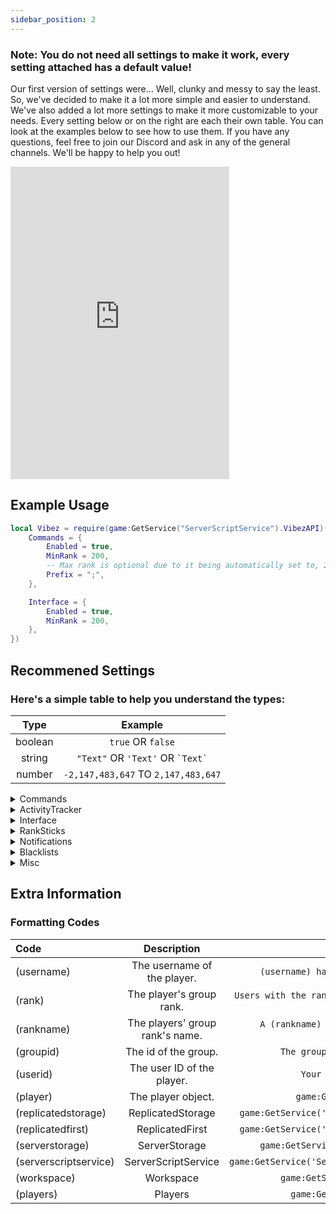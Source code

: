 ```yaml
---
sidebar_position: 2
---
```


<h3>Note: You do not need all settings to make it work, every setting attached has a default value!</h3>

Our first version of settings were... Well, clunky and messy to say the least. So, we've decided to make it a lot more simple and easier to understand. We've also added a lot more settings to make it more customizable to your needs. Every setting below or on the right are each their own table. You can look at the examples below to see how to use them. If you have any questions, feel free to join our Discord and ask in any of the general channels. We'll be happy to help you out!

<iframe src="https://discord.com/widget?id=528920896497516554&theme=dark" width="350" height="500" allowtransparency="true" frameborder="0" sandbox="allow-popups allow-popups-to-escape-sandbox allow-same-origin allow-scripts"></iframe>

## Example Usage

```lua
local Vibez = require(game:GetService("ServerScriptService").VibezAPI)("API KEY", {
    Commands = {
        Enabled = true,
        MinRank = 200,
        -- Max rank is optional due to it being automatically set to, 255.
        Prefix = ";",
    },

    Interface = {
        Enabled = true,
        MinRank = 200,
    },
})
```

## Recommened Settings

<h3>Here's a simple table to help you understand the types:</h3>

|  Type   |               Example                |
| :-----: | :----------------------------------: |
| boolean |          `true` OR `false`           |
| string  | `"Text"` OR `'Text'` OR `` `Text` `` |
| number  | `-2,147,483,647` TO `2,147,483,647`  |

<details>
<summary>Commands</summary>

#### Enabled

Enables chat commands. <br/>
`boolean` <br/>
`false`

#### MinRank

Minimum group rank required. <br/>
`number` <br/>
`255`

#### MaxRank

Maximum group rank required. <br/>
`number` <br/>
`255`

#### Prefix

The prefix to use. <br/>
`string` <br/>
`!`

#### Alias

Creates alias commands for already defined commands. <br/>
`table` <br/>
Example:

```lua
{
    ["Promote"] = "up",
    ["Demote"] = {"de", "down"}
}
```

#### Removed

Removes commands from being used. <br/>
`table` <br/>
Example:

```lua
{
    "Promote"
}
```

</details>

<details>
<summary>ActivityTracker</summary>

#### Enabled

Toggles whether we track the activity of players within your game. <br/>
`boolean` <br/>
`false`

#### MinRank

The minimum rank a staff member needs to be tracked. <br/>
`number` <br/>
`255`

#### MaxRank

The maximum rank a staff member needs to be tracked. <br/>
`number` <br/>
`255`

#### disableWhenInStudio

Toggles whether we stop tracking when in studio play-test. <br/>
`boolean` <br/>
`true`

#### disableWhenAFK

Stops tracking activity when a player goes afk. <br/>
`boolean` <br/>
`false`

#### delayBeforeMarkedAFK

Marks a player as AFK after this delay (along with checks). <br/>
`number` <br/>
`30`

#### kickIfFails

If our activity tracker fails to load for a player, should we kick them? <br/>
`boolean` <br/>
`false`

#### failMessage

If 'kickIfFails' is true, what message would you like to display? <br/>
`string` <br/>
`We were unable to initialize the activity tracker for you. Please rejoin the game.`

</details>

<details>
<summary>Interface</summary>

#### Enabled

Toggles the interface. <br/>
`boolean` <br/>
`false`

#### MinRank

Minimum group rank required. <br/>
`number` <br/>
`255`

#### MaxRank

Maximum group rank required. <br/>
`number` <br/>
`255`

#### useBetaUI ![Beta](https://img.shields.io/badge/BETA-8A2BE2)

Toggles the usage of an interface that's currently in development. <br/>
`boolean` <br/>
`false`

#### nonViewableTabs ![Beta](https://img.shields.io/badge/BETA-8A2BE2)

Anything placed in this array will be immediately disabled from a player's view. <br/>
`table` <br/>
Example:

```lua
{
    "Ranking",
    "Logs"
}
```

#### maxUsersForSelection ![Beta](https://img.shields.io/badge/BETA-8A2BE2)

Maximum users that can be selected on the beta interface. <br/>
`number` <br/>
`5`

#### Suggestions ![Beta](https://img.shields.io/badge/BETA-8A2BE2)

Determines how we handle user suggestions and how they look. <br/>
`table` <br/>

```lua
{
    searchPlayersOutsideServer = false,
    outsideServerTagText = "External",
    outsideServerTagColor = Color3.fromRGB(255, 50, 50),
}
```

#### Activation ![Beta](https://img.shields.io/badge/BETA-8A2BE2)

Changes the behavior of how we handle activation of the new interface. <br/>
`table` <br/>

```lua
{
    Keybind = Enum.KeyCode.RightShift,
    iconButtonPosition = "Center",
    iconButtonImage = "rbxassetid://3610247188",
    iconToolTip = "Vibez UI",
}
```

#### Logs ![Beta](https://img.shields.io/badge/BETA-8A2BE2)

Determines how we handle a player attempting to interact with our server logs. <br/>
`table` <br/>

```lua
{
    Enabled = false,
    MinRank = 255,
}
```

</details>

<details>
<summary>RankSticks</summary>

#### Enabled

Toggles the rank sticks. <br/>
`boolean`
`false`

#### Mode

Determines the behavior the sticks should use. There's currently 2 modes; 'DetectionInFront' (Default) and 'ClickOnPlayer'. DetectionInFront checks for a player who's character is directly in front of you in order for it to work, unlike ClickOnPlayer where the player's character has to be clicked on by your mouse. <br/>
`string` <br/>
`DetectionInFront`

#### Removed

Removes specified rank stick types from being handed to the staff member. <br/>
`array<string>` <br/>

```lua
{}
```

#### MinRank

The minimum rank required to use rank sticks. <br/>
`number` <br/>
`255`

#### MaxRank

The maximum rank required to use rank sticks. <br/>
`number` <br/>
`255`

#### Model

The model/tool to use as the rank sticks. <br/>
[`(Model | Tool)?`](/) <br/>
`nil`

#### Animation

The animation id to use when the stick is activated. <br/>
`table` <br/>

```lua
{
    R6 = 17838471144,
    R15 = 17837716782,
}
```

</details>

<details>
<summary>Notifications</summary>

#### Enabled

Toggles whether notifications show for players. <br/>
`boolean` <br/>
`false`

#### [Font](https://create.roblox.com/docs/reference/engine/datatypes/Font)

The font of the notifications. <br/>
`string` <br/>
`Gotham`

#### FontSize

The font size of the notifications. <br/>
`number` <br/>
`16`

#### keyboardFontSizeMultiplier

Self-explanatory, it multiplies the font size for keyboard players. <br/>
`number` <br/>
`1.25`

#### delayUntilRemoval

How many seconds until the notification disappears. <br/>
`number` <br/>
`20`

#### entranceTweenInfo

Tweening info that determines how notifications will act when they appear on screen. <br/>
`table` <br/>

```lua
{
    Style = "Quint",
    Direction = "InOut",
    timeItTakes = 1,
}
```

#### exitTweenInfo

Tweening info that determines how notifications will act when they leave the screen. <br/>
`table` <br/>

```lua
{
    Style = "Quint",
    Direction = "InOut",
    timeItTakes = 1,
}
```

</details>

<details>
<summary>Blacklists</summary>

#### Enabled

Toggles the blacklisting module. <br/>
`boolean`
`false`

#### userIsBlacklistedMessage

The message presented to the user when they've been blacklisted. <br/>
`string`
`You have been blacklisted from the game by &lt;BLACKLISTED_BY&gt; for: &lt;BLACKLIST_REASON&gt;

</details>

<details>
<summary>Misc</summary>

#### originLoggerText

This text is used in an embed sent from your bot to a logs channel, specifically changes the 'Origin' portion of the embed. <br/>
`string` <br/>
`Game`

#### rankingCooldown

A number of seconds the staff would have to wait until chain ranking another player. <br/>
`number` <br/>
`30`

#### ignoreWarnings

Ignores warnings thrown from our module. <br/>
`boolean` <br/>
`false`

#### overrideGroupCheckForStudio

Overrides our permissions check when play testing in studio. <br/>
`boolean` <br/>
`false`

#### showDebugMessages

Our module sometimes outputs random messages that show what's going on, this setting allows you to disable that. <br/>
`boolean`
`false`

#### createGlobalVariables

Toggles whether we create easy access for our api (and your api key) to be used from other **Server** scripts. <br/>
`boolean` <br/>
`false`

</details>

## Extra Information

### Formatting Codes

| Code                  |           Description           |                                                 Example |
| :-------------------- | :-----------------------------: | ------------------------------------------------------: |
| (username)            |   The username of the player.   |                      `(username) has just been ranked!` |
| (rank)                |    The player's group rank.     | `Users with the rank (rank) were given 3 extra points!` |
| (rankname)            | The players' group rank's name. |              `A (rankname) has just joined the server!` |
| (groupid)             |      The id of the group.       |                          `The group's ID is (groupid).` |
| (userid)              |   The user ID of the player.    |                              `Your UserID is: (userid)` |
| (player)              |       The player object.        |                             `game:GetService('ROBLOX')` |
| (replicatedstorage)   |        ReplicatedStorage        |                  `game:GetService('ReplicatedStorage')` |
| (replicatedfirst)     |         ReplicatedFirst         |                  `game:GetService('ReplicatedStorage')` |
| (serverstorage)       |          ServerStorage          |                      `game:GetService('ServerStorage')` |
| (serverscriptservice) |       ServerScriptService       |                `game:GetService('ServerScriptService')` |
| (workspace)           |            Workspace            |                          `game:GetService('Workspace')` |
| (players)             |             Players             |                            `game:GetService('Players')` |
